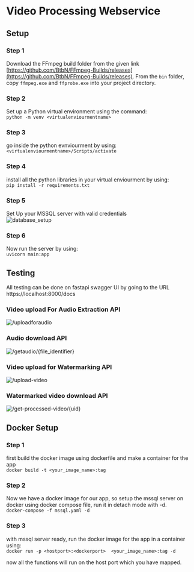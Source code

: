 # Video Processing Webservice

## Setup

### Step 1

Download the FFmpeg build folder from the given link [https://github.com/BtbN/FFmpeg-Builds/releases](https://github.com/BtbN/FFmpeg-Builds/releases). From the `bin` folder, copy `ffmpeg.exe` and `ffprobe.exe` into your project directory.

### Step 2

Set up a Python virtual environment using the command:  
```python -m venv <virtualenviourmentname>```

### Step 3
go inside the python evnviourment by using:  
```<virtualenviourmentname>/Scripts/activate```

### Step 4
install all the python libraries in your virtual enviourment by using:  
```pip install -r requirements.txt```

### Step 5
Set Up your MSSQL server with valid credentials  
![database_setup](screenshots/db.jpg?raw=true)

### Step 6
Now run the server by using:  
```uvicorn main:app```

## Testing
All testing can be done on fastapi swagger UI by going to the URL https://localhost:8000/docs  

### Video upload For Audio Extraction API
![/uploadforaudio](screenshots/audio_upload.jpg?raw=true)

### Audio download API
![/getaudio/{file_identifier}](screenshots/audio_download.jpg?raw=true)

### Video upload for Watermarking API
![/upload-video](screenshots/video_upload.jpg?raw=true)

### Watermarked video download API
![/get-processed-video/{uid}](screenshots/video_watermark_download.jpg?raw=true)


## Docker Setup

### Step 1
first build the docker image using dockerfile and make a container for the app  
```docker build -t <your_image_name>:tag```

### Step 2
Now we have a docker image for our app, so setup the mssql server on docker using docker compose file, run it in detach mode with -d.  
```docker-compose -f mssql.yaml -d```

### Step 3
with mssql server ready, run the docker image for the app in a container using:  
```docker run -p <hostport>:<dockerport>  <your_image_name>:tag -d```

now all the functions will run on the host port which you have mapped.
